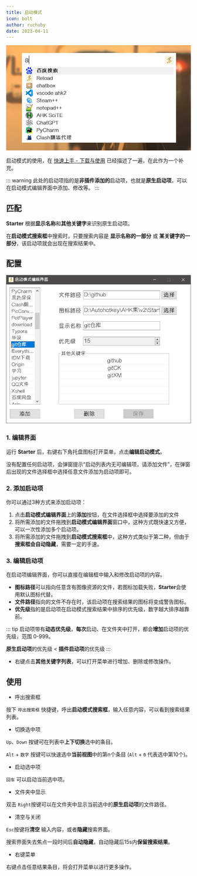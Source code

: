 ```yaml
---
title: 启动模式
icon: bolt
author: ruchuby
date: 2023-04-11
---
```


![启动模式](./search.jpg)

启动模式的使用，在 [快速上手 - 下载与使用](../get-started/install-usage.md) 已经描述了一遍，在此作为一个补充。

::: warning
此处的启动项指的是**非插件添加的**启动项，也就是**原生启动项**，可以在启动模式编辑界面中添加、修改等。
:::

## 匹配

**Starter** 根据**显示名称**和**其他关键字**来识别原生启动项。

在**启动模式搜索框**中搜索时，只要搜索内容是 **显示名称的一部分** 或 **某关键字的一部分**，该启动项就会出现在搜索结果中。

## 配置

![启动模式编辑界面](./edit.jpg)

### 1. 编辑界面

运行 **Starter** 后，右键右下角托盘图标打开菜单，点击**编辑启动模式**。

没有配置任何启动项，会弹窗提示“启动列表内无可编辑项，请添加文件”，在弹窗后出现的文件选择框中选择任意文件添加为启动项即可。

### 2. 添加启动项

你可以通过3种方式来添加启动项：

1. 点击**启动模式编辑界面**上的**添加**按钮，在文件选择框中选择要添加的文件
2. 将所需添加的文件拖拽到**启动模式编辑界面**窗口中，这种方式既快速又方便，可以一次性添加多个启动项。
3. 将所需添加的文件拖拽到**启动模式搜索框**中，这种方式类似于第二种，但由于**搜索框会自动隐藏**，需要一定的手速。

### 3. 编辑启动项

在启动项编辑界面，你可以直接在编辑框中输入和修改启动项的内容。

- **图标路径**可以指向任意含有图像资源的文件，若图标加载失败，**Starter**会使用默认图标代替。
- **文件路径**指向的文件不存在时，该启动项在搜索结果的图标将变成警告图标。
- **优先级**指的是启动项在启动模式搜索结果中排序的优先级，数字越大排序越靠前。

::: tip
启动项带有**动态优先级**，**每次**启动、在文件夹中打开，都会**增加**启动项的优先级，范围 0-999。

**原生启动项**的优先级 < **插件启动项**的优先级
:::

- 右键点击**其他关键字列表**，可以打开菜单进行增加、删除或修改操作。

## 使用

- 呼出搜索框

按下 `呼出搜索框` 快捷键，呼出**启动模式搜索框**，输入任意内容，可以看到搜索结果列表。

- 切换选中项

`Up`、`Down` 按键可在列表中**上下切换**选中的条目。

`Alt` + `数字` 按键可以快速选中**当前视图**中的第n个条目 (`Alt` + `0` 代表选中第10个)。

- 启动选中项

`回车` 可以启动当前选中项。

- 文件夹中显示

双击 `Right`按键可以在文件夹中显示当前选中的**原生启动项**的文件路径。

- 清空与关闭

`Esc`按键将**清空** 输入内容，或者**隐藏**搜索界面。

搜索界面失去焦点一段时间后**自动隐藏**，自动隐藏后15s内**保留搜索结果**。

- 右键菜单

右键点击任意结果条目，将会打开菜单以进行更多操作。

